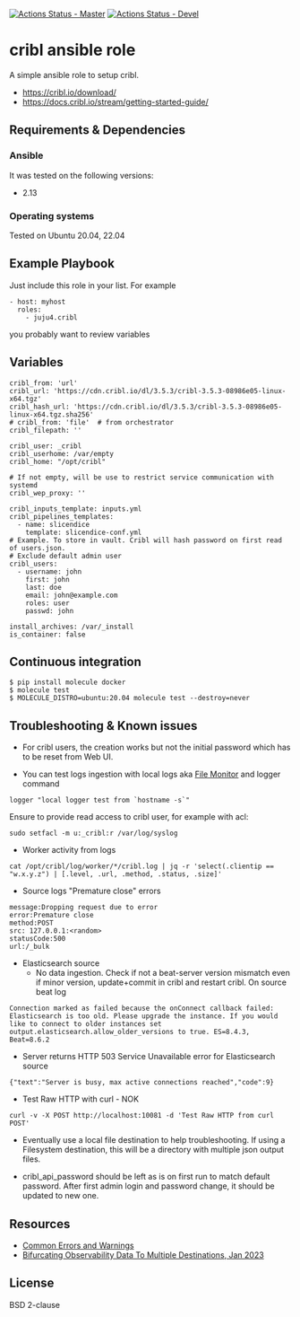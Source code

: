 [![Actions Status - Master](https://github.com/juju4/ansible-cribl/workflows/AnsibleCI/badge.svg)](https://github.com/juju4/ansible-cribl/actions?query=branch%3Amaster)
[![Actions Status - Devel](https://github.com/juju4/ansible-cribl/workflows/AnsibleCI/badge.svg?branch=devel)](https://github.com/juju4/ansible-cribl/actions?query=branch%3Adevel)

# cribl ansible role

A simple ansible role to setup cribl.
* https://cribl.io/download/
* https://docs.cribl.io/stream/getting-started-guide/

## Requirements & Dependencies

### Ansible
It was tested on the following versions:
 * 2.13

### Operating systems

Tested on Ubuntu 20.04, 22.04

## Example Playbook

Just include this role in your list.
For example

```
- host: myhost
  roles:
    - juju4.cribl
```

you probably want to review variables

## Variables

```
cribl_from: 'url'
cribl_url: 'https://cdn.cribl.io/dl/3.5.3/cribl-3.5.3-08986e05-linux-x64.tgz'
cribl_hash_url: 'https://cdn.cribl.io/dl/3.5.3/cribl-3.5.3-08986e05-linux-x64.tgz.sha256'
# cribl_from: 'file'  # from orchestrator
cribl_filepath: ''

cribl_user: _cribl
cribl_userhome: /var/empty
cribl_home: "/opt/cribl"

# If not empty, will be use to restrict service communication with systemd
cribl_wep_proxy: ''

cribl_inputs_template: inputs.yml
cribl_pipelines_templates:
  - name: slicendice
    template: slicendice-conf.yml
# Example. To store in vault. Cribl will hash password on first read of users.json.
# Exclude default admin user
cribl_users:
  - username: john
    first: john
    last: doe
    email: john@example.com
    roles: user
    passwd: john

install_archives: /var/_install
is_container: false
```

## Continuous integration

```
$ pip install molecule docker
$ molecule test
$ MOLECULE_DISTRO=ubuntu:20.04 molecule test --destroy=never
```


## Troubleshooting & Known issues

* For cribl users, the creation works but not the initial password which has to be reset from Web UI.

* You can test logs ingestion with local logs aka [File Monitor](https://docs.cribl.io/stream/sources-file-monitor) and logger command
```
logger "local logger test from `hostname -s`"
```
Ensure to provide read access to cribl user, for example with acl:
```
sudo setfacl -m u:_cribl:r /var/log/syslog
```

* Worker activity from logs
```
cat /opt/cribl/log/worker/*/cribl.log | jq -r 'select(.clientip == "w.x.y.z") | [.level, .url, .method, .status, .size]'
```

* Source logs "Premature close" errors
```
message:Dropping request due to error
error:Premature close
method:POST
src: 127.0.0.1:<random>
statusCode:500
url:/_bulk
```

* Elasticsearch source
  * No data ingestion. Check if not a beat-server version mismatch even if minor version, update+commit in cribl and restart cribl.
On source beat log
```
Connection marked as failed because the onConnect callback failed: Elasticsearch is too old. Please upgrade the instance. If you would like to connect to older instances set output.elasticsearch.allow_older_versions to true. ES=8.4.3, Beat=8.6.2
```
  * Server returns HTTP 503 Service Unavailable error for Elasticsearch source
```
{"text":"Server is busy, max active connections reached","code":9}
```

* Test Raw HTTP with curl - NOK
```
curl -v -X POST http://localhost:10081 -d 'Test Raw HTTP from curl POST'
```

* Eventually use a local file destination to help troubleshooting. If using a Filesystem destination, this will be a directory with multiple json output files.

* cribl_api_password should be left as is on first run to match default password. After first admin login and password change, it should be updated to new one.

## Resources

* [Common Errors and Warnings](https://docs.cribl.io/stream/common-errors)
* [Bifurcating Observability Data To Multiple Destinations, Jan 2023](https://cribl.io/blog/bifurcating-observability-data-to-multiple-destinations/)

## License

BSD 2-clause
